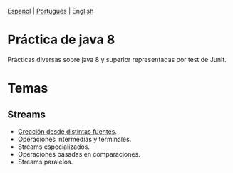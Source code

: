 
<p align="left">
  <a href="#">Español</a> |
  <a href="https://github.com/lucas-gio/pruebasJava8/blob/main/README_PT.md">Português</a> |
  <a href="https://github.com/lucas-gio/pruebasJava8/blob/main/README_EN.md">English</a> 
</p>

# Práctica de java 8
Prácticas diversas sobre java 8 y superior representadas por test de Junit.

# Temas
## Streams
* [Creación desde distintas fuentes](../main/src/test/java/practica/StreamCreationTest.java).
* Operaciones intermedias y terminales.
* Streams especializados.
* Operaciones basadas en comparaciones.
* Streams paralelos.
